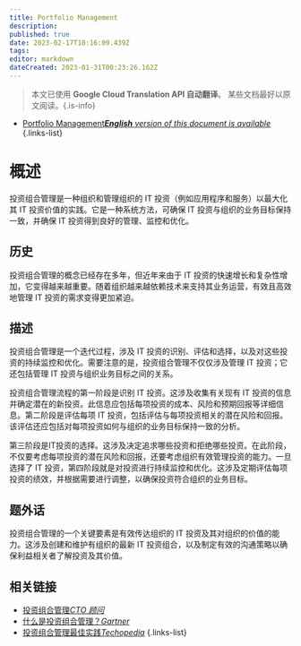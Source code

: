 ```yaml
---
title: Portfolio Management
description: 
published: true
date: 2023-02-17T18:16:09.439Z
tags: 
editor: markdown
dateCreated: 2023-01-31T00:23:26.162Z
---
```


> 本文已使用 **Google Cloud Translation API 自动翻译**。
某些文档最好以原文阅读。{.is-info}
- [Portfolio Management***English** version of this document is available*](/en/Knowledge-base/Dictionary/portfolio-management)
{.links-list}


# 概述
投资组合管理是一种组织和管理组织的 IT 投资（例如应用程序和服务）以最大化其 IT 投资价值的实践。它是一种系统方法，可确保 IT 投资与组织的业务目标保持一致，并确保 IT 投资得到良好的管理、监控和优化。

## 历史
投资组合管理的概念已经存在多年，但近年来由于 IT 投资的快速增长和复杂性增加，它变得越来越重要。随着组织越来越依赖技术来支持其业务运营，有效且高效地管理 IT 投资的需求变得更加紧迫。

## 描述
投资组合管理是一个迭代过程，涉及 IT 投资的识别、评估和选择，以及对这些投资的持续监控和优化。需要注意的是，投资组合管理不仅仅涉及管理 IT 投资；它还包括管理 IT 投资与组织业务目标之间的关系。

投资组合管理流程的第一阶段是识别 IT 投资。这涉及收集有关现有 IT 投资的信息并确定潜在的新投资。此信息应包括每项投资的成本、风险和预期回报等详细信息。第二阶段是评估每项 IT 投资，包括评估与每项投资相关的潜在风险和回报。该评估还应包括对每项投资如何与组织的业务目标保持一致的分析。

第三阶段是IT投资的选择。这涉及决定追求哪些投资和拒绝哪些投资。在此阶段，不仅要考虑每项投资的潜在风险和回报，还要考虑组织有效管理投资的能力。一旦选择了 IT 投资，第四阶段就是对投资进行持续监控和优化。这涉及定期评估每项投资的绩效，并根据需要进行调整，以确保投资符合组织的业务目标。

## 题外话
投资组合管理的一个关键要素是有效传达组织的 IT 投资及其对组织的价值的能力。这涉及创建和维护有组织的最新 IT 投资组合，以及制定有效的沟通策略以确保利益相关者了解投资及其价值。

## 相关链接
- [投资组合管理*CTO 顾问*](https://www.ctoadvisor.com/portfolio-management/)
- [什么是投资组合管理？*Gartner*](https://www.gartner.com/en/information-technology/glossary/portfolio-management)
- [投资组合管理最佳实践*Techopedia*](https://www.techopedia.com/portfolio-management-best-practices/)
{.links-list}